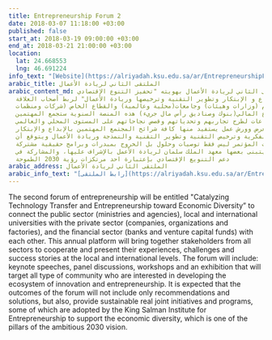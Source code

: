 ```yaml
---
title: Entrepreneurship Forum 2
date: 2018-03-07 11:18:00 +03:00
published: false
start_at: 2018-03-19 09:00:00 +03:00
end_at: 2018-03-21 21:00:00 +03:00
location:
  lat: 24.668553
  lng: 46.691224
info_text: "[Website](https://alriyadah.ksu.edu.sa/ar/EntrepreneurshipForum2)"
arabic_title: الملتقى الثاني لريادة الأعمال
arabic_content_md: سوف يكون الملتقى الثاني لريادة الأعمال بهويته "تحفيز التنوع الإقتصادي
  بدعم الإبداع و الإبتكار وتطوير التقنية وترخيصها وريادة الأعمال" لربط أصحاب العلاقة
  من قطاع عام (وزارات وهيئات) وجامعات(محلية وعالمية) والقطاع الخاص (شركات ومنظمات
  ومصانع) والقطاع المالي(بنوك وصناديق رأس مال جريء) هذه المنصة السنوية ستجمع المهتمين
  من جمع القطاعات لطرح تجاربهم وتحدياتهم وقصص نجاحاتهم على المستوى المحلي والعالمي
  ويتخلل المؤتمر معرض وورش عمل يستفيد منها كافة شرائح المجتمع المهتمين بالإبداع والإبتكار
  والملكية الفكرية وترخيص التقنية وتطوير التقنية والنمذجة وريادة الأعمال ويتوقع أن
  يكون من مخرجات المؤتمر ليس فقط توصيات وحلول بل الخروج بمبدرات وبرامج حقيقية مشتركة
  ومستدامة يتبنى بعضها معهد الملك سلمان لريادة الأعمل بالإشراف عليها، والمشاركة في
  دعم التنويع الإقتصادي بإعتبارة احد مرتكزات رؤية 2030 الطموحة
arabic_address: الملتقى الثاني لريادة الأعمال
arabic_info_text: "[رابط الملتقى](https://alriyadah.ksu.edu.sa/ar/EntrepreneurshipForum2)"
---
```


The second forum of entrepreneurship will be entitled "Catalyzing Technology Transfer and Entrepreneurship toward Economic Diversity” to connect the public sector (ministries and agencies), local and international universities with the private sector (companies, organizations and factories), and the ﬁnancial sector (banks and venture capital funds) with each other. This annual platform will bring together stakeholders from all sectors to cooperate and present their experiences, challenges and success stories at the local and international levels. The forum will include: keynote speeches, panel discussions, workshops and an exhibition that will target all type of community who are interested in developing the ecosystem of innovation and entrepreneurship. It is expected that the outcomes of the forum will not include only recommendations and solutions, but also, provide sustainable real joint initiatives and programs, some of which are adopted by the King Salman Institute for Entrepreneurship to support the economic diversity, which is one of the pillars of the ambitious 2030 vision.